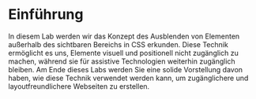 # Einführung

In diesem Lab werden wir das Konzept des Ausblenden von Elementen außerhalb des sichtbaren Bereichs in CSS erkunden. Diese Technik ermöglicht es uns, Elemente visuell und positionell nicht zugänglich zu machen, während sie für assistive Technologien weiterhin zugänglich bleiben. Am Ende dieses Labs werden Sie eine solide Vorstellung davon haben, wie diese Technik verwendet werden kann, um zugänglichere und layoutfreundlichere Webseiten zu erstellen.
